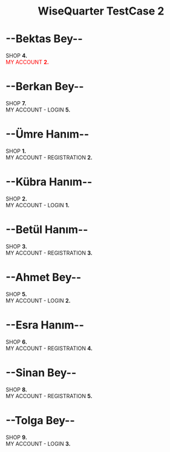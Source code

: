 <h1 align="center"> WiseQuarter TestCase 2


# --Bektas Bey--
SHOP <strong>4.</strong> <br>
  <font color="red"> MY ACCOUNT <strong>2.</strong></font>


# --Berkan Bey--
SHOP <strong>7.</strong> <br>
MY ACCOUNT - LOGIN <strong>5.</strong>


# --Ümre Hanım--
SHOP <strong>1.</strong> <br>
MY ACCOUNT - REGISTRATION <strong>2.</strong>


# --Kübra Hanım--
SHOP <strong>2.</strong> <br>
MY ACCOUNT - LOGIN <strong>1.</strong>


# --Betül Hanım--
SHOP <strong>3.</strong> <br>
MY ACCOUNT - REGISTRATION <strong>3.</strong>


# --Ahmet Bey--
SHOP <strong>5.</strong> <br>
MY ACCOUNT - LOGIN <strong>2.</strong>


# --Esra Hanım--
SHOP <strong>6.</strong> <br>
MY ACCOUNT - REGISTRATION <strong>4.</strong>


# --Sinan Bey--
SHOP <strong>8.</strong><br>
MY ACCOUNT - REGISTRATION <strong>5.</strong>


# --Tolga Bey--
SHOP <strong>9.</strong>  <br>
MY ACCOUNT - LOGIN <strong>3.</strong>


</h1>



